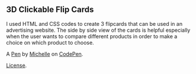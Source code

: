 3D Clickable Flip Cards
-----------------------
I used HTML and CSS codes to create 3 flipcards that can be used in an advertising website. The side by side view of the cards is helpful especially when the user wants to compare different products in order to make a choice on which product to choose.

A [Pen](https://codepen.io/yellow-mellow/pen/JjBGrQW) by [Michelle](https://codepen.io/yellow-mellow) on [CodePen](https://codepen.io).

[License](https://codepen.io/license/pen/JjBGrQW).